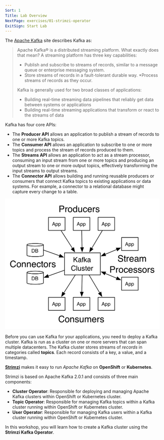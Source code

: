 ```yaml
---
Sort: 1
Title: Lab Overview
NextPage: exercises/01-strimzi-operator
ExitSign: Start Lab
---
```


The [Apache Kafka](https://kafka.apache.org/) site describes Kafka as:

> Apache Kafka® is a distributed streaming platform. What exactly does that mean?
> A streaming platform has three key capabilities:
>
> * Publish and subscribe to streams of records, similar to a message queue or enterprise messaging system.
> * Store streams of records in a fault-tolerant durable way.
> *Process streams of records as they occur.
>
> Kafka is generally used for two broad classes of applications:
>
> * Building real-time streaming data pipelines that reliably get data between systems or applications
> * Building real-time streaming applications that transform or react to the streams of data

Kafka has four core APIs:

* The __Producer API__ allows an application to publish a stream of records to one or more Kafka topics.
* The __Consumer API__ allows an application to subscribe to one or more topics and process the stream of records produced to them.
* The __Streams API__ allows an application to act as a stream processor, consuming an input stream from one or more topics and producing an output stream to one or more output topics, effectively transforming the input streams to output streams.
* The __Connector API__ allows building and running reusable producers or consumers that connect Kafka topics to existing applications or data systems. For example, a connector to a relational database might capture every change to a table.

![Kafka Architecture](kafka-apis.png)

Before you can use Kafka for your applications, you need to deploy a Kafka cluster. Kafka is run as a cluster on one or more servers that can span multiple datacenters. The Kafka cluster stores streams of _records_ in categories called __topics__. Each record consists of a key, a value, and a timestamp.

[__Strimzi__](https://strimzi.io) makes it easy to run _Apache Kafka_ on __OpenShift__ or __Kubernetes__.

Strimzi is based on Apache Kafka 2.0.1 and consists of three main components:

* __Cluster Operator__: Responsible for deploying and managing Apache Kafka clusters within OpenShift or Kubernetes cluster.
* __Topic Operator__: Responsible for managing Kafka topics within a Kafka cluster running within OpenShift or Kubernetes cluster.
* __User Operator__: Responsible for managing Kafka users within a Kafka cluster running within OpenShift or Kubernetes cluster.

In this workshop, you will learn how to create a Kafka cluster using the __Strimzi Kafka Operator__.
